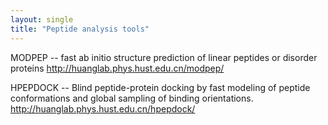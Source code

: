 ```yaml
---
layout: single
title: "Peptide analysis tools"
---
```


MODPEP -- fast ab initio structure prediction of linear peptides or disorder proteins
http://huanglab.phys.hust.edu.cn/modpep/

HPEPDOCK -- Blind peptide-protein docking by fast modeling of peptide conformations and global sampling of binding orientations.
http://huanglab.phys.hust.edu.cn/hpepdock/
